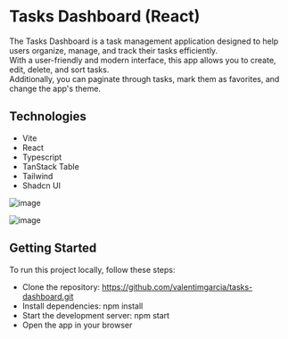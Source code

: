 # Tasks Dashboard (React)

The Tasks Dashboard is a task management application designed to help users organize, manage, and track their tasks efficiently.  
With a user-friendly and modern interface, this app allows you to create, edit, delete, and sort tasks.  
Additionally, you can paginate through tasks, mark them as favorites, and change the app's theme.


## Technologies
- Vite
- React
- Typescript
- TanStack Table
- Tailwind
- Shadcn UI

![image](https://github.com/valentimgarcia/tasks-dashboard/assets/96091032/a0053cb8-98f8-4d93-8865-10319c3473da)

![image](https://github.com/valentimgarcia/tasks-dashboard/assets/96091032/2c7c7b73-0f9e-438f-9d39-5b4d7acc871c)

## Getting Started
To run this project locally, follow these steps:

- Clone the repository: https://github.com/valentimgarcia/tasks-dashboard.git
- Install dependencies: npm install
- Start the development server: npm start
- Open the app in your browser
